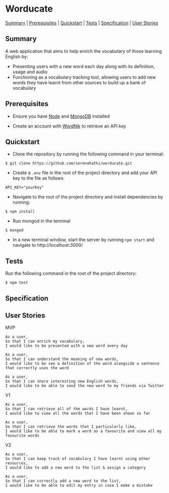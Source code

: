  # Worducate

[Summary](#summary) | [Prerequisites](#pre-reqs) | [Quickstart](#quickstart) | [Tests](#tests) | [Specification](#spec) | [User Stories](#stories)

## Summary
<a id="summary"></a>
A web application that aims to help enrich the vocabulary of those learning English by:
- Presenting users with a new word each day along with its definition, usage and audio
- Functioning as a vocabulary tracking tool, allowing users to add new words they have learnt from other sources to build up a bank of vocabulary

<a id="pre-reqs"></a>

## Prerequisites

- Ensure you have [Node](https://nodejs.org/en/download/) and [MongoDB](https://docs.mongodb.com/manual/installation/) installed

- Create an account with [WordNik](https://developer.wordnik.com/) to retrieve an API key

<a id="quickstart"></a>

## Quickstart

- Clone the repository by running the following command in your terminal:

```
$ git clone https://github.com/serenahathi/worducate.git
```

- Create a ```.env``` file in the root of the project directory and add your API key to the file as follows:


```
API_KEY="yourKey"
```

- Navigate to the root of the project directory and install dependencies by running:

```
$ npm install
```

- Run mongod in the terminal
```
$ mongod
```

- In a new terminal window, start the server by running ```npm start``` and navigate to http://localhost:3000/


## Tests
<a id="tests"></a>

Run the following command in the root of the project directory:

```
$ npm test
```

## Specification
<a id="spec"></a>

## User Stories
<a id="stories"></a>

MVP
```
As a user,
So that I can enrich my vocabulary,
I would like to be presented with a new word every day
```

```
As a user,
So that I can understand the meaning of new words,
I would like to be see a definition of the word alongside a sentence that correctly uses the word
```

```
As a user,
So that I can share interesting new English words,
I would like to be able to send the new word to my friends via Twitter
```

V1

```
As a user,
So that I can retrieve all of the words I have learnt,
I would like to view all the words that I have been shown so far
```

```
As a user,
So that I can retrieve the words that I particularly like,
I would like to be able to mark a word as a favourite and view all my favourite words
```

V2

```
As a user,
So that I can keep track of vocabulary I have learnt using other resources,
I would like to add a new word to the list & assign a category
```

```
As a user,
So that I can correctly add a new word to the list,
I would like to be able to edit my entry in case I make a mistake
```